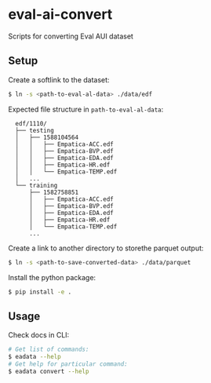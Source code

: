 # eval-ai-convert

Scripts for converting Eval AUI dataset

## Setup

Create a softlink to the dataset:

```bash
$ ln -s <path-to-eval-al-data> ./data/edf
```

Expected file structure in `path-to-eval-al-data`:
```
  edf/1110/
  ├── testing
  │   ├── 1588104564
  │   │   ├── Empatica-ACC.edf
  │   │   ├── Empatica-BVP.edf
  │   │   ├── Empatica-EDA.edf
  │   │   ├── Empatica-HR.edf
  │   │   └── Empatica-TEMP.edf
  │   ...
  └── training
      ├── 1582758851
      │   ├── Empatica-ACC.edf
      │   ├── Empatica-BVP.edf
      │   ├── Empatica-EDA.edf
      │   ├── Empatica-HR.edf
      │   └── Empatica-TEMP.edf
      ...
```

Create a link to another directory to storethe parquet output:
```bash
$ ln -s <path-to-save-converted-data> ./data/parquet
```

Install the python package:
```bash
$ pip install -e .
```

## Usage

Check docs in CLI:
```bash
# Get list of commands:
$ eadata --help
# Get help for particular command:
$ eadata convert --help
```


